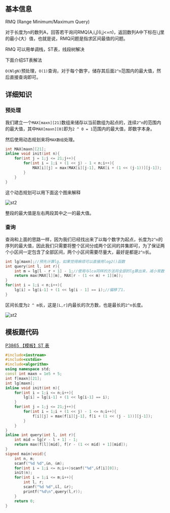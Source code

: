 ## 基本信息
RMQ (Range Minimum/Maximum Query)

对于长度为n的数列A，回答若干询问RMQ(A,i,j)(i,j<=n)，返回数列A中下标在i,j里的最小(大）值，也就是说，RMQ问题是指求区间最值的问题。

RMQ 可以用单调栈，ST表，线段树解决

下面介绍ST表解法

`O(NlgN)`预处理，`O(1)`查询，对于每个数字，储存其后面`2^n`范围内的最大值，然后直接查询即可。

## 详细知识

### 预处理

我们建立一个`MAX[maxn][21]`数组来储存以当前数组为起点的，连续`2^n`的范围内的最大值，其中`MAX[maxn][0]`即为`2 ^ 0 = 1`范围内的最大值，即数字本身。

然后使用动态规划来将`MAX数组`处理。

```c++
int MAX[maxn][21];
inline void init(int n){
	for(int j = 1;j <= 21;j++){
		for(int i = 1;i + (1 << j) - 1 < n;i++){
			MAX[i][j] = max(MAX[i][j-1], MAX[i + (1 << (j-1))][j-1]);
		}
	}
}
```

这个动态规划可以用下面这个图来解释

![st2](https://cdn.jsdelivr.net/gh/Crotes/blogjsd/image/st/st1.png)

整段的最大值是左右两段其中之一的最大值。

### 查询

查询和上面的思路一样，因为我们已经找出来了以每个数字为起点，长度为`2^n`的序列的最大值，因此我们只需要将整个区间分成两个区间的并集即可，为了保证两个小区间一定包含了全部区间，两个小区间需要尽量大，最好是都是`2^n`长。

```c++
int lg[maxn];//预先计算lg，如果觉得麻烦可以直接用log2()函数
int query(int l, int r){
	int m = lg[l - r + 1] - 1;//使用与lca同样的方法将全部的lg算出来，减小常数，注意有偏移要减回来
	return max(MAX[l][m], MAX[r - (1 << m) + 1][m]);
}
for(int i = 1;i < n;i++){
    lg[i] = lg[i-1] + (1 << lg[i - 1] == i);//偏移了1，
}
```

区间长度为`2 ^ m`长，这是`[L,r]`内最长的次方数，也是最长的`2^n`长度。

![st2](https://cdn.jsdelivr.net/gh/Crotes/blogjsd/image/st/st2.png)

## 模板题代码

[P3865 【模板】ST 表](https://www.luogu.com.cn/problem/P3865)

```c++
#include<iostream>
#include<cstdio>
#include<algorithm>
using namespace std;
const int maxn = 1e5 + 5;
int f[maxn][21];
int lg[maxn];
inline void init(int n){
    for(int i = 1;i <= n;i++){
        lg[i] = lg[i-1] + (1 << lg[i-1] == i);
    }
    for(int j = 1;j <= 21;j++){
        for(int i = 1;i + (1 << j) - 1 <= n;i++){
            f[i][j] = max(f[i][j-1], f[i + (1 << (j - 1))][j-1]);
        }
    }
}
inline int query(int l, int r){
    int mid = lg[r - l + 1] - 1;
    return max(f[l][mid], f[r - (1 << mid) + 1][mid]);
}
signed main(void){
    int n, m;
    scanf("%d %d",&n, &m);
    for(int i = 1;i <= n;i++)scanf("%d",&f[i][0]);
    init(n);
    for(int i = 1;i <= m;i++){
        int l, r;
        scanf("%d %d",&l, &r);
        printf("%d\n",query(l,r));
    }
    return 0;
}
```
